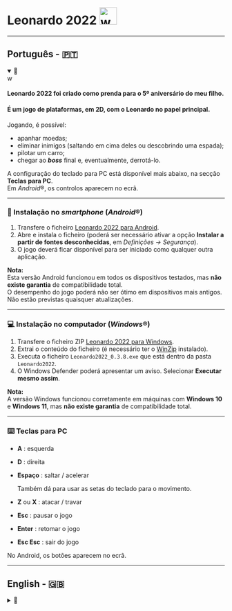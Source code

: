 # Leonardo 2022  <img src="./sword_icon.png" alt="wooden sword" width="40">

---
## Português - 🇵🇹 
<details open>
<summary>📝</summary>

<img src="./sword_icon.png" alt="wooden sword" width="16">

#### **Leonardo 2022** foi criado como prenda para o 5º aniversário do meu filho.

#### É um jogo de plataformas, em 2D, com o Leonardo no papel principal.

Jogando, é possível:
- apanhar moedas;  
- eliminar inimigos (saltando em cima deles ou descobrindo uma espada);  
- pilotar um carro;  
- chegar ao _**boss**_ final e, eventualmente, derrotá-lo.  

A configuração do teclado para PC está disponível mais abaixo, na secção **Teclas para PC**.  
Em <i>Android</i>®, os controlos aparecem no ecrã.

---

### 📱 Instalação no <i>smartphone</i> (<i>Android</i>®)

1. Transfere o ficheiro [Leonardo 2022 para Android](https://raw.githubusercontent.com/Ricano/exports/refs/heads/main/builds/android/Leonardo2022_0.3.8.apk).  
2. Abre e instala o ficheiro (poderá ser necessário ativar a opção **Instalar a partir de fontes desconhecidas**, em *Definições → Segurança*).  
3. O jogo deverá ficar disponível para ser iniciado como qualquer outra aplicação.  

**Nota:**  
Esta versão Android funcionou em todos os dispositivos testados, mas **não existe garantia** de compatibilidade total.  
O desempenho do jogo poderá não ser ótimo em dispositivos mais antigos.  
Não estão previstas quaisquer atualizações.

---

### 💻 Instalação no computador (<i>Windows</i>®)

1. Transfere o ficheiro ZIP [Leonardo 2022 para Windows](https://raw.githubusercontent.com/Ricano/exports/refs/heads/main/builds/windows/Leonardo2022.zip).  
2. Extrai o conteúdo do ficheiro (é necessário ter o [WinZip](https://www.winzip.com/en/pages/download/winzip/) instalado).  
3. Executa o ficheiro `Leonardo2022_0.3.8.exe` que está dentro da pasta `Leonardo2022`.  
4. O Windows Defender poderá apresentar um aviso. Selecionar **Executar mesmo assim**.  

**Nota:**  
A versão Windows funcionou corretamente em máquinas com **Windows 10** e **Windows 11**, mas **não existe garantia** de compatibilidade total.

---

### ⌨️ Teclas para PC
- **A** : esquerda  
- **D** : direita  
- **Espaço** : saltar / acelerar
  
  Também dá para usar as setas do teclado para o movimento.
- **Z** ou **X**            :   atacar / travar
- **Esc**                   :   pausar o jogo
- **Enter**                 :   retomar o jogo
- **Esc Esc**               :   sair do jogo  

No Android, os botões aparecem no ecrã.

</details>

---
## English - 🇬🇧
<details>
<summary>📝</summary>

<img src="./sword_icon.png" alt="wooden sword" width="16">

**Leonardo 2022** was created as a gift for my son’s 5th birthday.

It is a 2D platformer with Leonardo as the main character.

While playing, you can:
- collect coins;  
- defeat enemies (jumping on them or finding a sword);  
- drive a car;  
- reach the **final boss** and, eventually, defeat it.  


The keyboard configuration for PC is available further down, at **PC Controls**.  
On <i>Android</i>®, the controls appear on screen.


---

### 📱 Installation on <i>Smartphone</i> (<i>Android</i>®)

1. Download the file [Leonardo 2022 for Android](https://raw.githubusercontent.com/Ricano/exports/refs/heads/main/builds/android/Leonardo2022_0.3.8.apk).  
2. Open and install it (you may need to enable **Install from unknown sources** in *Settings → Security*).  
3. The game should then appear like any other installed app.  

**Note:**  
This Android version worked on all tested devices, but there is **no guarantee** of full compatibility.  
Game performance may not be optimal on older devices.  
No updates are planned.

---

### 💻 Installation on PC (<i>Windows</i>®)

1. Download the ZIP file [Leonardo 2022 for Windows](https://raw.githubusercontent.com/Ricano/exports/refs/heads/main/builds/windows/Leonardo2022.zip).  
2. Extract its contents (requires [WinZip](https://www.winzip.com/en/pages/download/winzip/) installed).  
3. Run the file `Leonardo2022_0.3.8.exe` inside the `Leonardo2022` folder.  
4. Windows Defender may show a warning — select **Run anyway**.  

**Note:**  
The _Windows_® version ran correctly on **Win10** and **Win11** machines, but there is **no guarantee** of full compatibility.

---

### ⌨️ PC Controls
- **A** : move left  
- **D** : move right  
- **Space** : jump / accelerate
  
  You can also use the arrow keys for movement.
- **Z** or **X**            : attack / brake
- **Esc**                   : pause the game
- **Enter**                 : resume the game
- **Esc Esc**               : exit the game  

On Android, the controls appear on screen.

</details>

